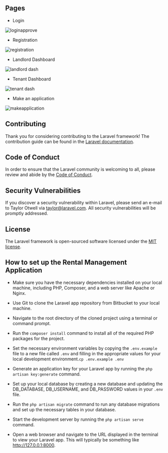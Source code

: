 ## Pages

- Login

![loginapprove](https://user-images.githubusercontent.com/69866777/166459472-6a66e6a9-5938-4e97-a9c6-d17ac32f9a25.PNG)
- Registration
 
![registration](https://user-images.githubusercontent.com/69866777/166459847-b2d89a23-9166-4f8f-9968-708900f0262c.PNG)
- Landlord Dashboard

![landlord dash](https://user-images.githubusercontent.com/69866777/166459765-11055e75-5ff5-40a3-b0ee-0c4f1f26394d.PNG)
- Tenant Dashboard

![tenant dash](https://user-images.githubusercontent.com/69866777/166459881-819ccfef-e702-4170-b0e0-aae4dd9970c1.PNG)
- Make an application

![makeapplication](https://user-images.githubusercontent.com/69866777/166459806-96139cde-555e-42c6-8102-9405394d265b.PNG)

## Contributing

Thank you for considering contributing to the Laravel framework! The contribution guide can be found in the [Laravel documentation](https://laravel.com/docs/contributions).

## Code of Conduct

In order to ensure that the Laravel community is welcoming to all, please review and abide by the [Code of Conduct](https://laravel.com/docs/contributions#code-of-conduct).

## Security Vulnerabilities

If you discover a security vulnerability within Laravel, please send an e-mail to Taylor Otwell via [taylor@laravel.com](mailto:taylor@laravel.com). All security vulnerabilities will be promptly addressed.

## License

The Laravel framework is open-sourced software licensed under the [MIT license](https://opensource.org/licenses/MIT).

## How to set up the Rental Management Application

- Make sure you have the necessary dependencies installed on your local machine, including PHP, Composer, and a web server like Apache or Nginx.

- Use Git to clone the Laravel app repository from Bitbucket to your local machine.

- Navigate to the root directory of the cloned project using a terminal or command prompt.

- Run the `composer install` command to install all of the required PHP packages for the project.

- Set the necessary environment variables by copying the `.env.example` file to a new file called `.env` and filling in the appropriate values for your local development environment.`cp .env.example .env`

- Generate an application key for your Laravel app by running the `php artisan key:generate` command.

- Set up your local database by creating a new database and updating the DB_DATABASE, DB_USERNAME, and DB_PASSWORD values in your `.env` file.

- Run the `php artisan migrate` command to run any database migrations and set up the necessary tables in your database.

- Start the development server by running the `php artisan serve` command.

- Open a web browser and navigate to the URL displayed in the terminal to view your Laravel app. This will typically be something like http://127.0.0.1:8000.

